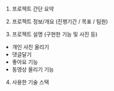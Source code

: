 1. 프로젝트 간단 요약


2. 프로젝트 정보/개요 (진행기간 / 목표 / 팀원)


3. 프로젝트 설명 (구현한 기능 및 사진 등)
- 개인 사진 올리기
- 댓글달기
- 좋아요 기능
- 동영상 올리기 기능

4. 사용한 기술 스택